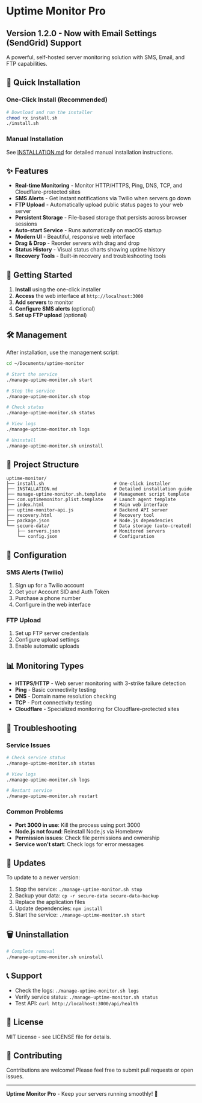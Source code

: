 # Uptime Monitor Pro
## Version 1.2.0 - Now with Email Settings (SendGrid) Support

A powerful, self-hosted server monitoring solution with SMS, Email, and FTP capabilities.

## 🚀 Quick Installation

### One-Click Install (Recommended)

```bash
# Download and run the installer
chmod +x install.sh
./install.sh
```

### Manual Installation

See [INSTALLATION.md](INSTALLATION.md) for detailed manual installation instructions.

## ✨ Features

- **Real-time Monitoring** - Monitor HTTP/HTTPS, Ping, DNS, TCP, and Cloudflare-protected sites
- **SMS Alerts** - Get instant notifications via Twilio when servers go down
- **FTP Upload** - Automatically upload public status pages to your web server
- **Persistent Storage** - File-based storage that persists across browser sessions
- **Auto-start Service** - Runs automatically on macOS startup
- **Modern UI** - Beautiful, responsive web interface
- **Drag & Drop** - Reorder servers with drag and drop
- **Status History** - Visual status charts showing uptime history
- **Recovery Tools** - Built-in recovery and troubleshooting tools

## 🎯 Getting Started

1. **Install** using the one-click installer
2. **Access** the web interface at `http://localhost:3000`
3. **Add servers** to monitor
4. **Configure SMS alerts** (optional)
5. **Set up FTP upload** (optional)

## 🛠️ Management

After installation, use the management script:

```bash
cd ~/Documents/uptime-monitor

# Start the service
./manage-uptime-monitor.sh start

# Stop the service
./manage-uptime-monitor.sh stop

# Check status
./manage-uptime-monitor.sh status

# View logs
./manage-uptime-monitor.sh logs

# Uninstall
./manage-uptime-monitor.sh uninstall
```

## 📁 Project Structure

```
uptime-monitor/
├── install.sh                          # One-click installer
├── INSTALLATION.md                     # Detailed installation guide
├── manage-uptime-monitor.sh.template   # Management script template
├── com.uptimemonitor.plist.template    # Launch agent template
├── index.html                          # Main web interface
├── uptime-monitor-api.js               # Backend API server
├── recovery.html                       # Recovery tool
├── package.json                        # Node.js dependencies
└── secure-data/                        # Data storage (auto-created)
    ├── servers.json                    # Monitored servers
    └── config.json                     # Configuration
```

## 🔧 Configuration

### SMS Alerts (Twilio)
1. Sign up for a Twilio account
2. Get your Account SID and Auth Token
3. Purchase a phone number
4. Configure in the web interface

### FTP Upload
1. Set up FTP server credentials
2. Configure upload settings
3. Enable automatic uploads

## 📊 Monitoring Types

- **HTTPS/HTTP** - Web server monitoring with 3-strike failure detection
- **Ping** - Basic connectivity testing
- **DNS** - Domain name resolution checking
- **TCP** - Port connectivity testing
- **Cloudflare** - Specialized monitoring for Cloudflare-protected sites

## 🚨 Troubleshooting

### Service Issues
```bash
# Check service status
./manage-uptime-monitor.sh status

# View logs
./manage-uptime-monitor.sh logs

# Restart service
./manage-uptime-monitor.sh restart
```

### Common Problems
- **Port 3000 in use**: Kill the process using port 3000
- **Node.js not found**: Reinstall Node.js via Homebrew
- **Permission issues**: Check file permissions and ownership
- **Service won't start**: Check logs for error messages

## 🔄 Updates

To update to a newer version:

1. Stop the service: `./manage-uptime-monitor.sh stop`
2. Backup your data: `cp -r secure-data secure-data-backup`
3. Replace the application files
4. Update dependencies: `npm install`
5. Start the service: `./manage-uptime-monitor.sh start`

## 🗑️ Uninstallation

```bash
# Complete removal
./manage-uptime-monitor.sh uninstall
```

## 📞 Support

- Check the logs: `./manage-uptime-monitor.sh logs`
- Verify service status: `./manage-uptime-monitor.sh status`
- Test API: `curl http://localhost:3000/api/health`

## 📄 License

MIT License - see LICENSE file for details.

## 🤝 Contributing

Contributions are welcome! Please feel free to submit pull requests or open issues.

---

**Uptime Monitor Pro** - Keep your servers running smoothly! 🚀